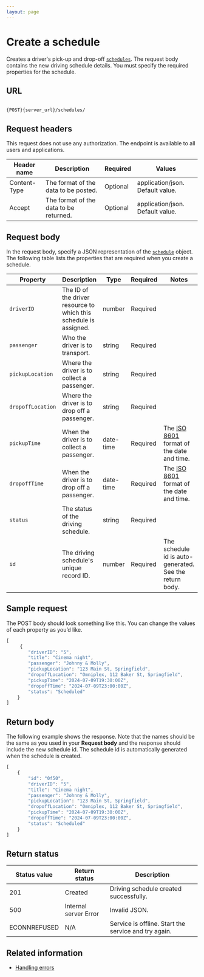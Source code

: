 ```yaml
---
layout: page
---
```


# Create a schedule

Creates a driver's pick-up and drop-off [`schedules`](schedules).
The request body contains the new driving schedule details.
You must specify the required properties for the schedule.

## URL

```shell

{POST}{server_url}/schedules/
```

## Request headers

This request does not use any authorization. The endpoint is available to all users and applications.

| Header name | Description | Required | Values |
| -------------- | ------ | ------------ |------------ |
| Content-Type | The format of the data to be posted. | Optional | application/json. Default value.  |
| Accept | The format of the data to be returned. | Optional | application/json. Default value. |

## Request body

In the request body, specify a JSON representation of the [`schedule`](schedules) object. The following table lists the properties that are required when you create a schedule.

| Property | Description | Type | Required | Notes |
| -------------- | ------ | ------------ |------------ |------------ |
| `driverID` | The ID of the driver resource to which this schedule is assigned. | number | Required |  |
| `passenger` | Who the driver is to transport. | string | Required |  |
| `pickupLocation` | Where the driver is to collect a passenger. | string | Required |  |
| `dropoffLocation` | Where the driver is to drop off a passenger. | string | Required |  |
| `pickupTime` | When the driver is to collect a passenger. | date-time | Required | The [ISO 8601](https://en.wikipedia.org/wiki/ISO_8601) format of the date and time. |
| `dropoffTime` | When the driver is to drop off a passenger. | date-time | Required | The [ISO 8601](https://en.wikipedia.org/wiki/ISO_8601) format of the date and time. |
| `status` | The status of the driving schedule. | string | Required |  |
| `id` | The driving schedule's unique record ID.  | number | Required | The schedule id is auto-generated. See the return body. |

## Sample request

The POST body should look something like this. You can change the values of each property as you’d like.

```js
[
     {
        "driverID": "5",
        "title": "Cinema night",
        "passenger": "Johnny & Molly",
        "pickupLocation": "123 Main St, Springfield",
        "dropoffLocation": "Omniplex, 112 Baker St, Springfield",
        "pickupTime": "2024-07-09T19:30:00Z",
        "dropoffTime": "2024-07-09T23:00:00Z",
        "status": "Scheduled"
    }
]
```

## Return body

The following example shows the response. Note that the names should be the same as you used in your **Request body** and the response should include the new schedule id. The schedule id is automatically generated when the schedule is created.

```js
[
    {
        "id": "0f50",
        "driverID": "5",
        "title": "Cinema night",
        "passenger": "Johnny & Molly",
        "pickupLocation": "123 Main St, Springfield",
        "dropoffLocation": "Omniplex, 112 Baker St, Springfield",
        "pickupTime": "2024-07-09T19:30:00Z",
        "dropoffTime": "2024-07-09T23:00:00Z",
        "status": "Scheduled"
    }
]
```

## Return status

| Status value | Return status | Description |
| ------------- | ----------- | ----------- |
| 201 | Created | Driving schedule created successfully. |
| 500 | Internal server Error | Invalid JSON. |
| ECONNREFUSED | N/A | Service is offline. Start the service and try again. |

## Related information

* [Handling errors](handling-errors.md)
